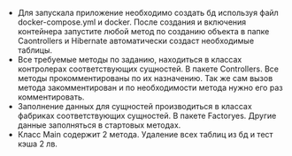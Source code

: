 - Для запускала приложение необходимо создать бд используя файл docker-compose.yml и docker. После создания
и включения контейнера запустите любой метод по созданию объекта в папке Caontrollers и Hibernate автоматически создаст
необходимые таблицы.
- Все требуемые методы по заданию, находиться в классах контролерах соответствующих сущностей. В пакете Controllers.
Все методы прокомментированы по их назначению. Так же сам вызов метода закомментирован и по необходимости метода нужно 
его раз комментировать.
- Заполнение данных для сущностей производиться в  классах фабриках соответствующих сущностей. 
В пакете Factoryes. Другие данные заполняться в стартовых методах.
- Класс Main содержит 2 метода. Удаление всех таблиц из бд и тест кэша 2 лв.